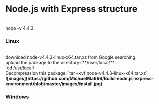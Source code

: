 # Node.js with Express structure
<br>
<a>node -v 4.4.3</a>
<h3>Linux</h3>
<br>download node-v4.4.3-linux-x64.tar.xz from Google searching.
<br>upload the package to the directory: **/user/local/**
<br>`cd /usr/local/`
<br>Decompression this package: `tar –xvf node-v4.4.3-linux-x64.tar.xz`<b>
<br>![images](https://github.com/MichaelMa666/Build-node.js-express-environment/blob/master/images/install.jpg)
<!-- <p></p>
<p></p>
<p></p>
<p></p>
<p></p>
<p></p>
<p></p> -->
<h3>Windows</h3>

